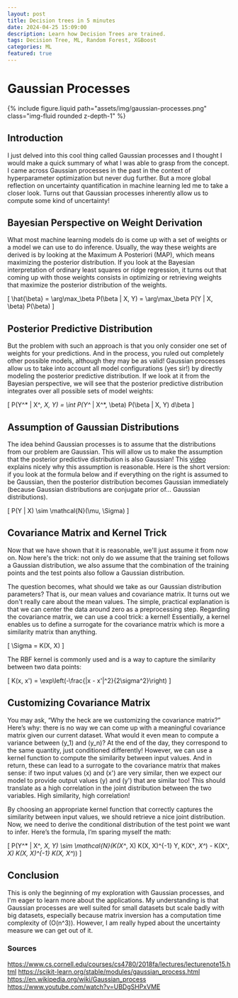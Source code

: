 ```yaml
---
layout: post
title: Decision trees in 5 minutes
date: 2024-04-25 15:09:00
description: Learn how Decision Trees are trained.
tags: Decision Tree, ML, Random Forest, XGBoost
categories: ML
featured: true
---
```


# Gaussian Processes

{% include figure.liquid path="assets/img/gaussian-processes.png" class="img-fluid rounded z-depth-1" %}

## Introduction
I just delved into this cool thing called Gaussian processes and I thought I would make a quick summary of what I was able to grasp from the concept. I came across Gaussian processes in the past in the context of hyperparameter optimization but never dug further. But a more global reflection on uncertainty quantification in machine learning led me to take a closer look. Turns out that Gaussian processes inherently allow us to compute some kind of uncertainty!

## Bayesian Perspective on Weight Derivation
What most machine learning models do is come up with a set of weights or a model we can use to do inference. Usually, the way these weights are derived is by looking at the Maximum A Posteriori (MAP), which means maximizing the posterior distribution. If you look at the Bayesian interpretation of ordinary least squares or ridge regression, it turns out that coming up with those weights consists in optimizing or retrieving weights that maximize the posterior distribution of the weights.

\[
\hat{\beta} = \arg\max_\beta P(\beta | X, Y) = \arg\max_\beta P(Y | X, \beta) P(\beta)
\]

## Posterior Predictive Distribution
But the problem with such an approach is that you only consider one set of weights for your predictions. And in the process, you ruled out completely other possible models, although they may be as valid! Gaussian processes allow us to take into account all model configurations (yes sir!) by directly modeling the posterior predictive distribution. If we look at it from the Bayesian perspective, we will see that the posterior predictive distribution integrates over all possible sets of model weights:

\[
P(Y^* | X^*, X, Y) = \int P(Y^* | X^*, \beta) P(\beta | X, Y) d\beta
\]

## Assumption of Gaussian Distributions
The idea behind Gaussian processes is to assume that the distributions from our problem are Gaussian. This will allow us to make the assumption that the posterior predictive distribution is also Gaussian! This [video](https://www.youtube.com/watch?v=R-NUdqxKjos) explains nicely why this assumption is reasonable. Here is the short version: if you look at the formula below and if everything on the right is assumed to be Gaussian, then the posterior distribution becomes Gaussian immediately (because Gaussian distributions are conjugate prior of… Gaussian distributions).

\[
P(Y | X) \sim \mathcal{N}(\mu, \Sigma)
\]

## Covariance Matrix and Kernel Trick
Now that we have shown that it is reasonable, we'll just assume it from now on. Now here's the trick: not only do we assume that the training set follows a Gaussian distribution, we also assume that the combination of the training points and the test points also follow a Gaussian distribution.

The question becomes, what should we take as our Gaussian distribution parameters? That is, our mean values and covariance matrix. It turns out we don't really care about the mean values. The simple, practical explanation is that we can center the data around zero as a preprocessing step. Regarding the covariance matrix, we can use a cool trick: a kernel! Essentially, a kernel enables us to define a surrogate for the covariance matrix which is more a similarity matrix than anything. 

\[
\Sigma = K(X, X)
\]

The RBF kernel is commonly used and is a way to capture the similarity between two data points:

\[
K(x, x') = \exp\left(-\frac{\|x - x'\|^2}{2\sigma^2}\right)
\]

## Customizing Covariance Matrix
You may ask, “Why the heck are we customizing the covariance matrix?” Here’s why: there is no way we can come up with a meaningful covariance matrix given our current dataset. What would it even mean to compute a variance between \(y_1\) and \(y_n\)? At the end of the day, they correspond to the same quantity, just conditioned differently! However, we can use a kernel function to compute the similarity between input values. And in return, these can lead to a surrogate to the covariance matrix that makes sense: if two input values \(x\) and \(x'\) are very similar, then we expect our model to provide output values \(y\) and \(y'\) that are similar too! This should translate as a high correlation in the joint distribution between the two variables. High similarity, high correlation!

By choosing an appropriate kernel function that correctly captures the similarity between input values, we should retrieve a nice joint distribution. Now, we need to derive the conditional distribution of the test point we want to infer. Here’s the formula, I’m sparing myself the math:

\[
P(Y^* | X^*, X, Y) \sim \mathcal{N}(K(X^*, X) K(X, X)^{-1} Y, K(X^*, X^*) - K(X^*, X) K(X, X)^{-1} K(X, X^*))
\]

## Conclusion
This is only the beginning of my exploration with Gaussian processes, and I'm eager to learn more about the applications. My understanding is that Gaussian processes are well suited for small datasets but scale badly with big datasets, especially because matrix inversion has a computation time complexity of \(O(n^3)\). However, I am really hyped about the uncertainty measure we can get out of it.

### Sources
https://www.cs.cornell.edu/courses/cs4780/2018fa/lectures/lecturenote15.html
https://scikit-learn.org/stable/modules/gaussian_process.html
https://en.wikipedia.org/wiki/Gaussian_process
https://www.youtube.com/watch?v=UBDgSHPxVME

